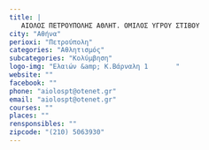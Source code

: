 ```yaml
---
title: |
   ΑΙΟΛΟΣ ΠΕΤΡΟΥΠΟΛΗΣ ΑΘΛΗΤ. ΟΜΙΛΟΣ ΥΓΡΟΥ ΣΤΙΒΟΥ
city: "Αθήνα"
perioxi: "Πετρούπολη"
categories: "Αθλητισμός"
subcategories: "Κολύμβηση"
logo-img: "Ελαιών &amp; Κ.Βάρναλη 1       "
website: ""
facebook: ""
phone: "aiolospt@otenet.gr"
email: "aiolospt@otenet.gr"
courses: ""
places: ""
rensponsibles: ""
zipcode: "(210) 5063930"
---
```




